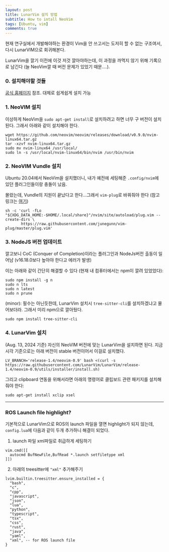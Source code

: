 ```yaml
---
layout: post
title: LunarVim 설치 방법
subtitle: How to intall NeoVim
tags: [Ubuntu, vim]
comments: true
---
```


현재 연구실에서 개발해야하는 환경이 Vim을 안 쓰고서는 도저히 할 수 없는 구조여서, 다시 LunarVIM으로 회귀해본다.

LunarVim을 깔기 이전에 이것 저것 깔아야하는데, 이 과정을 까먹지 않기 위해 기록으로 남긴다 (늘 NeoVim깔 때 버전 문제가 있었기 때문....). 

### 0. 설치해야할 것들

[공식 홈페이지](https://www.lunarvim.org/docs/installation) 참조. 대체로 쉽게쉽게 설치 가능

### 1. NeoVIM 설치 

이상하게 NeoVim을 `sudo apt-get install`로 설치하려고 하면 너무 구 버전이 설치된다. 그래서 아래와 같이 설치해야 한다.
```angular2html
wget https://github.com/neovim/neovim/releases/download/v0.9.0/nvim-linux64.tar.gz
tar -xzvf nvim-linux64.tar.gz
sudo mv nvim-linux64 /usr/local/
sudo ln -s /usr/local/nvim-linux64/bin/nvim /usr/bin/nvim
```

### 2. NeoVIM Vundle 설치

Ubuntu 20.04에서 NeoVim을 설치했더니, 내가 예전에 세팅해준 `.config/nvim`에 있던 플러그인들이랑 충돌이 났음.

몰랐는데, Vundle의 지원이 끝났다고 한다...그래서 `vim-plug`로 바꿔줘야 한다 (참고 링크는 [여기](https://siisee111.medium.com/vim%EC%97%90%EC%84%9C-neovim%EC%9C%BC%EB%A1%9C-2-5ad06a3bb03b))

```angular2html
sh -c 'curl -fLo "${XDG_DATA_HOME:-$HOME/.local/share}"/nvim/site/autoload/plug.vim --create-dirs \
       https://raw.githubusercontent.com/junegunn/vim-plug/master/plug.vim'
```

### 3. NodeJS 버전 업데이트

깔고보니 CoC (Conquer of Completion)이라는 플러그인과 NodeJs버전 출동이 일어남 (v16.18.0보다 높아야 한다고 에러가 발생)

이는 아래와 같이 간단히 해결할 수 있다 (현재 내 컴퓨터에서는 npm이 깔려 있었었다):

```angular2html
sudo npm install -g n
sudo n lts
sudo n latest
sudo n prune
```

(minor): 필수는 아닌듯한데, LunarVim 설치시 `tree-sitter-cli`를 설치하겠냐고 물어보더라. 그래서 미리 npm으로 깔아뒀다.

```angular2html
sudo npm install tree-sitter-cli
```

### 4. LunarVim 설치

(Aug. 13, 2024 기준) 자신의 NeoVIM 버전에 맞는 LunarVim을 설치하면 된다. 지금 시각 기준으로는 아래 버전이 stable 버전이어서 이걸로 설치했다. 

```angular2html
LV_BRANCH='release-1.4/neovim-0.9' bash <(curl -s https://raw.githubusercontent.com/LunarVim/LunarVim/release-1.4/neovim-0.9/utils/installer/install.sh)
```

그리고 clipboard 연동을 위해서라면 아래의 명령어로 클립보드 관련 패키지를 설치해줘야 한다:

```
sudo apt-get install xclip xsel
```

---

### ROS Launch file highlight?

기본적으로 LunarVim으로 ROS의 launch 파일을 열면 highlight가 되지 않는데, `config.lua`에 다음과 같이 두개 추가하니 해결이 되었다.

1. launch 파일 xml파일로 취급하게 세팅하기


```
vim.cmd([[
  autocmd BufNewFile,BufRead *.launch setfiletype xml
]])

```

2. 아래의 treesitter에 `"xml"` 추가해주기

```
lvim.builtin.treesitter.ensure_installed = {
  "bash",
  "c",
  "cpp",
  "javascript",
  "json",
  "lua",
  "python",
  "typescript",
  "tsx",
  "css",
  "rust",
  "java",
  "yaml",
  "xml", -- for ROS launch file
}
```


